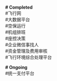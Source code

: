 <b># Completed </b> <br>
#飞行网 <br>
#大数据平台 <br>
#空保运行 <br>
#机组排班 <br>
#座控决策 <br> 
#企业微信事找人 <br>
#资金管理及费用审核 <br>
#飞行环境综合处理平台<br>

<b># Ongoing</b><br>
#统一支付平台<br>
